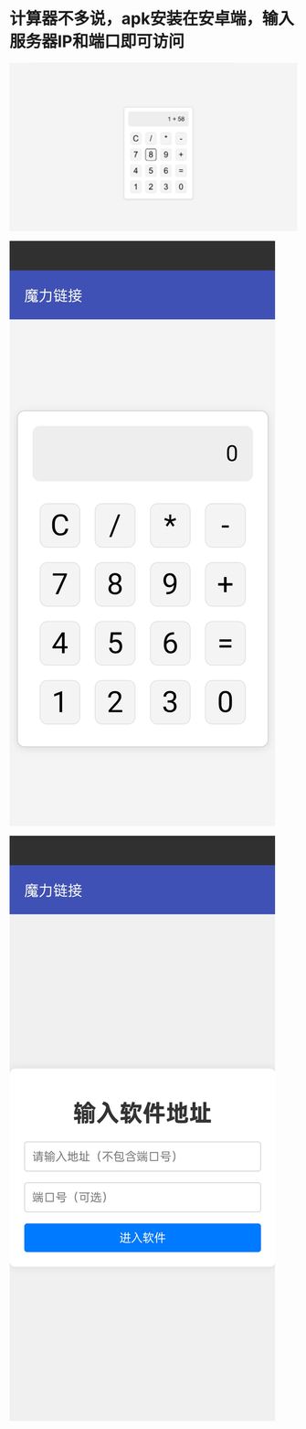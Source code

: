 # 计算器不多说，apk安装在安卓端，输入服务器IP和端口即可访问

![image-20241104212249575](./ReadMe.assets/image-20241104212249575.png)

![Screenshot_2024-11-04-21-24-05-76_0c3c8af6f88ba71](./ReadMe.assets/Screenshot_2024-11-04-21-24-05-76_0c3c8af6f88ba71.jpg)

![Screenshot_](./ReadMe.assets/Screenshot_.jpg)